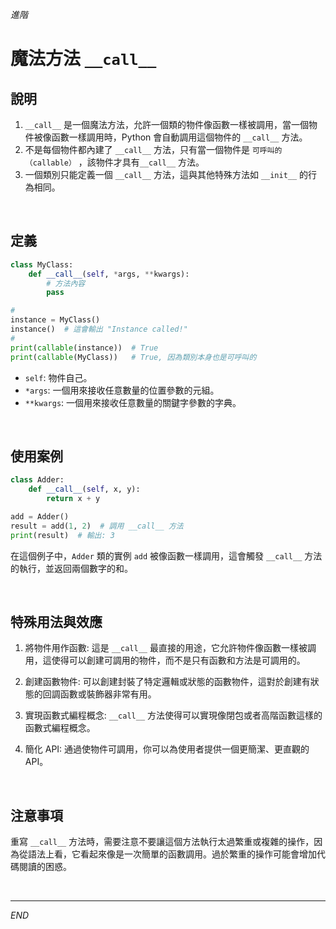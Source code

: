 _進階_

# 魔法方法 `__call__`


## 說明

1. `__call__` 是一個魔法方法，允許一個類的物件像函數一樣被調用，當一個物件被像函數一樣調用時，Python 會自動調用這個物件的 `__call__` 方法。
2. 不是每個物件都內建了 `__call__` 方法，只有當一個物件是 `可呼叫的（callable）` ，該物件才具有`__call__` 方法。
3. 一個類別只能定義一個 `__call__` 方法，這與其他特殊方法如 `__init__` 的行為相同。


<br>

## 定義

```python
class MyClass:
    def __call__(self, *args, **kwargs):
        # 方法內容
        pass

#
instance = MyClass()
instance()  # 這會輸出 "Instance called!"
#
print(callable(instance))  # True
print(callable(MyClass))   # True, 因為類別本身也是可呼叫的
```

- `self`: 物件自己。
- `*args`: 一個用來接收任意數量的位置參數的元組。
- `**kwargs`: 一個用來接收任意數量的關鍵字參數的字典。

<br>

## 使用案例

```python
class Adder:
    def __call__(self, x, y):
        return x + y

add = Adder()
result = add(1, 2)  # 調用 __call__ 方法
print(result)  # 輸出: 3
```

在這個例子中，`Adder` 類的實例 `add` 被像函數一樣調用，這會觸發 `__call__` 方法的執行，並返回兩個數字的和。

<br>

## 特殊用法與效應

1. 將物件用作函數: 這是 `__call__` 最直接的用途，它允許物件像函數一樣被調用，這使得可以創建可調用的物件，而不是只有函數和方法是可調用的。

2. 創建函數物件: 可以創建封裝了特定邏輯或狀態的函數物件，這對於創建有狀態的回調函數或裝飾器非常有用。

3. 實現函數式編程概念: `__call__` 方法使得可以實現像閉包或者高階函數這樣的函數式編程概念。

4. 簡化 API: 通過使物件可調用，你可以為使用者提供一個更簡潔、更直觀的 API。

<br>

## 注意事項

重寫 `__call__` 方法時，需要注意不要讓這個方法執行太過繁重或複雜的操作，因為從語法上看，它看起來像是一次簡單的函數調用。過於繁重的操作可能會增加代碼閱讀的困惑。

<br>

---

_END_